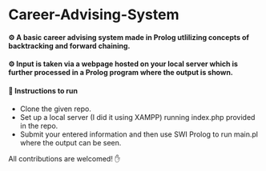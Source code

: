 # Career-Advising-System
#### ⚙️ A basic career advising system made in Prolog utlilizing concepts of backtracking and forward chaining.
#### ⚙️ Input is taken via a webpage hosted on your local server which is further processed in a Prolog program where the output is shown.
#### :rocket: Instructions to run
* Clone the given repo.
* Set up a local server (I did it using XAMPP) running index.php provided in the repo.
* Submit your entered information and then use SWI Prolog to run main.pl where the output can be seen.

All contributions are welcomed! :hand:
